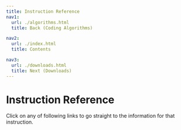 ```yaml
---
title: Instruction Reference
nav1:
  url: ./algorithms.html
  title: Back (Coding Algorithms)

nav2:
  url: ./index.html
  title: Contents

nav3:
  url: ./downloads.html
  title: Next (Downloads)
---
```


# Instruction Reference
Click on any of following links to go straight to the information for that instruction.

